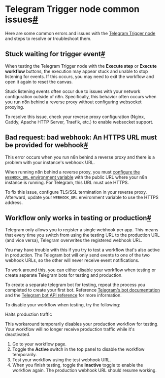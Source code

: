 [](https://github.com/n8n-io/n8n-docs/edit/main/docs/integrations/builtin/trigger-nodes/n8n-nodes-base.telegramtrigger/common-issues.md "Edit this page")

# Telegram Trigger node common issues[#](#telegram-trigger-node-common-issues "Permanent link")

Here are some common errors and issues with the [Telegram Trigger node](../) and steps to resolve or troubleshoot them.

## Stuck waiting for trigger event[#](#stuck-waiting-for-trigger-event "Permanent link")

When testing the Telegram Trigger node with the **Execute step** or **Execute workflow** buttons, the execution may appear stuck and unable to stop listening for events. If this occurs, you may need to exit the workflow and open it again to reset the canvas.

Stuck listening events often occur due to issues with your network configuration outside of n8n. Specifically, this behavior often occurs when you run n8n behind a reverse proxy without configuring websocket proxying.

To resolve this issue, check your reverse proxy configuration (Nginx, Caddy, Apache HTTP Server, Traefik, etc.) to enable websocket support.

## Bad request: bad webhook: An HTTPS URL must be provided for webhook[#](#bad-request-bad-webhook-an-https-url-must-be-provided-for-webhook "Permanent link")

This error occurs when you run n8n behind a reverse proxy and there is a problem with your instance's webhook URL.

When running n8n behind a reverse proxy, you must [configure the `WEBHOOK_URL` environment variable](../../../../../hosting/configuration/configuration-examples/webhook-url/) with the public URL where your n8n instance is running. For Telegram, this URL must use HTTPS.

To fix this issue, configure TLS/SSL termination in your reverse proxy. Afterward, update your `WEBHOOK_URL` environment variable to use the HTTPS address.

## Workflow only works in testing or production[#](#workflow-only-works-in-testing-or-production "Permanent link")

Telegram only allows you to register a single webhook per app. This means that every time you switch from using the testing URL to the production URL (and vice versa), Telegram overwrites the registered webhook URL.

You may have trouble with this if you try to test a workflow that's also active in production. The Telegram bot will only send events to one of the two webhook URLs, so the other will never receive event notifications.

To work around this, you can either disable your workflow when testing or create separate Telegram bots for testing and production.

To create a separate telegram bot for testing, repeat the process you completed to create your first bot. Reference [Telegram's bot documentation](https://core.telegram.org/bots) and the [Telegram bot API reference](https://core.telegram.org/bots/api) for more information.

To disable your workflow when testing, try the following:

Halts production traffic

This workaround temporarily disables your production workflow for testing. Your workflow will no longer receive production traffic while it's deactivated.

1.  Go to your workflow page.
2.  Toggle the **Active** switch in the top panel to disable the workflow temporarily.
3.  Test your workflow using the test webhook URL.
4.  When you finish testing, toggle the **Inactive** toggle to enable the workflow again. The production webhook URL should resume working.